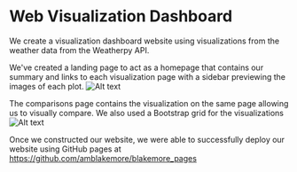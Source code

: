 
# Web Visualization Dashboard

We create a visualization dashboard website using visualizations from the weather data from the Weatherpy API.

We've created a landing page to act as a homepage that contains our summary and links to each visualization page with a sidebar previewing the images of each plot.
![Alt text](/Web_Design/screenshot.png?raw=true "Optional Title")

The comparisons page contains the visualization on the same page allowing us to visually compare. We also used a Bootstrap grid for the visualizations
![Alt text](/Web_Design/comparison.png?raw=true "Optional Title")

Once we constructed our website, we were able to successfully deploy our website using GitHub pages at https://github.com/amblakemore/blakemore_pages


